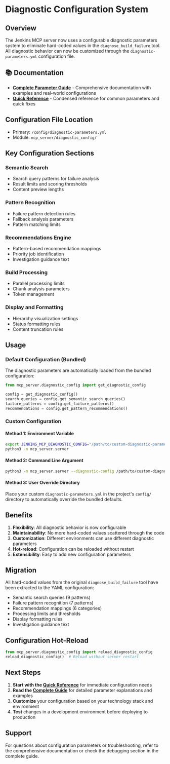 # Diagnostic Configuration System

## Overview

The Jenkins MCP server now uses a configurable diagnostic parameters system to eliminate hard-coded values in the `diagnose_build_failure` tool. All diagnostic behavior can now be customized through the `diagnostic-parameters.yml` configuration file.

## 📚 Documentation

- **[Complete Parameter Guide](diagnostic-parameters-guide.md)** - Comprehensive documentation with examples and real-world configurations
- **[Quick Reference](diagnostic-parameters-quick-reference.md)** - Condensed reference for common parameters and quick fixes

## Configuration File Location

- Primary: `/config/diagnostic-parameters.yml`
- Module: `mcp_server/diagnostic_config/`

## Key Configuration Sections

### Semantic Search
- Search query patterns for failure analysis
- Result limits and scoring thresholds
- Content preview lengths

### Pattern Recognition  
- Failure pattern detection rules
- Fallback analysis parameters
- Pattern matching limits

### Recommendations Engine
- Pattern-based recommendation mappings
- Priority job identification
- Investigation guidance text

### Build Processing
- Parallel processing limits
- Chunk analysis parameters
- Token management

### Display and Formatting
- Hierarchy visualization settings
- Status formatting rules
- Content truncation rules

## Usage

### Default Configuration (Bundled)
The diagnostic parameters are automatically loaded from the bundled configuration:

```python
from mcp_server.diagnostic_config import get_diagnostic_config

config = get_diagnostic_config()
search_queries = config.get_semantic_search_queries()
failure_patterns = config.get_failure_patterns()
recommendations = config.get_pattern_recommendations()
```

### Custom Configuration

#### Method 1: Environment Variable
```bash
export JENKINS_MCP_DIAGNOSTIC_CONFIG="/path/to/custom-diagnostic-parameters.yml"
python3 -m mcp_server.server
```

#### Method 2: Command Line Argument
```bash
python3 -m mcp_server.server --diagnostic-config /path/to/custom-diagnostic-parameters.yml
```

#### Method 3: User Override Directory
Place your custom `diagnostic-parameters.yml` in the project's `config/` directory to automatically override the bundled defaults.

## Benefits

1. **Flexibility**: All diagnostic behavior is now configurable
2. **Maintainability**: No more hard-coded values scattered through the code
3. **Customization**: Different environments can use different diagnostic parameters
4. **Hot-reload**: Configuration can be reloaded without restart
5. **Extensibility**: Easy to add new configuration parameters

## Migration

All hard-coded values from the original `diagnose_build_failure` tool have been extracted to the YAML configuration:

- Semantic search queries (9 patterns)
- Failure pattern recognition (7 patterns) 
- Recommendation mappings (6 categories)
- Processing limits and thresholds
- Display formatting rules
- Investigation guidance text

## Configuration Hot-Reload

```python
from mcp_server.diagnostic_config import reload_diagnostic_config
reload_diagnostic_config()  # Reload without server restart
```

## Next Steps

1. **Start with the [Quick Reference](diagnostic-parameters-quick-reference.md)** for immediate configuration needs
2. **Read the [Complete Guide](diagnostic-parameters-guide.md)** for detailed parameter explanations and examples
3. **Customize** your configuration based on your technology stack and environment
4. **Test** changes in a development environment before deploying to production

## Support

For questions about configuration parameters or troubleshooting, refer to the comprehensive documentation or check the debugging section in the complete guide.